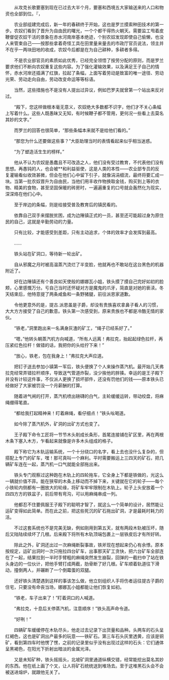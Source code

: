 　　从攻克长歌要塞到现在已过去大半个月，要塞和西境五大家输送来的人口和物资也全部到位。『，

　　农业部组建完成后，新一年的春耕终于开始，这也是罗兰摸索种田技术的第一步。农奴们看到了晋升为自由民的曙光，一个个都干得热火朝天。需要监工甩着皮鞭督促农奴干活的景象在赤水河南岸基本绝迹，个别农奴发现即使自己偷懒，也没人来管束自己——按那些拿着奇怪工具在田里量来量去的市政厅官员说法，领主并不在乎一两块田地的收成，农奴今后都是在为自己耕种，多耕者多得。

　　不是农业部官员的素质如此优秀，已经完全领悟了按劳分配的原则，而是罗兰要求他们不断向农奴重复这些内容。为了强化灌输效果，以及满足王子自己的情怀，赤水河岸还插满了红旗，拉起了条幅，上面写着劳动是致富的唯一途径、劳动光荣、劳动走向自由，劳动改变命运等等标语。

　　当然，这些措施也不是没有人提出过异议，例如巴罗夫就曾第一个站出来反对过。

　　“殿下，您这样做根本毫无意义，农奴绝大多数都不识字，他们才不关心条幅上写着什么。这些人既愚昧又无知，有时候鞭子都不管用，更何况一些看上去莫名其妙的文字。”

　　而罗兰的回答也很简单，“那些条幅本来就不是给他们看的。”

　　“那您为什么还要做这些事？”大臣助理当时的表情看起来似乎相当迷惑。

　　“为了塑造活生生的榜样。”

　　他从不认为农奴是愚蠢且不可改造之人，他们没有受过教育，不代表他们没有思想。再愚钝的人，也会被**和利益驱使，这是人类的本性——农业部专员的反复灌输看似收效甚微，但会在他们心中留下引子，就像涓涓细流，最终将要汇成一块。当第一批农奴晋升为自由民，当他们用丰收作物换取金钱，购买到上等的衣物、精美的食物，甚至坚固保暖的砖房时，一遍遍重复的口号就会轰然化为现实，深深烙在他们心中。

　　至于岸边的条幅，则是给接受普及教育后的镇民看的。

　　依靠自己双手来摆脱贫困，成为边陲镇正式的一员，甚至还可能超过身为原住民的自己，这就是辛勤劳动的力量。

　　只有比较，才能感受到差距，只有主动追求，个体的效率才会发挥到最高。

　　……

　　铁头站在矿洞口，等待新一轮出矿。

　　自从邪魔之月时被高温蒸汽烫烂了半变脸，他就再也不敢站在这台黑色的机器附近了。

　　好在边陲镇还有个善良如天使般的娜娜瓦小姐，铁头摸了摸自己完好如初的脸颊，心里感慨万分。亏自己当时还怀疑对方是魔鬼的爪牙，简直是对她的亵渎。冬天结束后，他特意提了两条咸鱼和一条野猪腿，前往派恩家道歉。

　　令他更意外的是，提古.派恩虽是子爵，却没有贵族喜欢拿鼻子看人的习惯，大大方方接受了自己的歉意。铁头第一次感受到，原来贵族也不都是冷酷无情的家伙。

　　“铁老，”洞里跑出来一名满身灰渣的矿工，“绳子已经系好了。”

　　“嗯，”他转头朝蒸汽机方向喊道，“所有人远离！弗拉克，抬起起绿色拉杆，再压紧红色拉杆！做错的话，我把你的头给拧下来！”

　　“放心，铁老，包在我身上！”弗拉克大声应道。

　　把钉子送去参加小镇第一军后，铁头便换了个人来操作蒸汽机。最开始几天弗拉克经常弄错拉杆顺序，导致送气管道炸裂，没少挨他的胖揍。幸运的是王子殿下并没有计较这件事，不仅派人更换了损坏部件，还没有罚他们的钱——原本铁头已经做好了大家被罚没一个月薪酬的打算。

　　随着进气闸的打开，蒸汽机喷出磅礴的白气，主轮缓缓运转，带动绞盘，将麻绳绷得笔直。

　　“都给我打起精神来！盯着麻绳，看仔细点！”铁头吆喝道。

　　如今除了蒸汽机外，矿洞的出矿方式也变了。

　　王子殿下命令工匠将一节节木头削成长条形，首尾连接铺在矿区里，再在两根木条下塞入木方，乍看起来就像是许多木头组成的格子。

　　殿下称它为木轨运输系统，一个十分绕口的名字，看上去也没什么复杂的，但搭配上专门的矿车，嘿！那可真叫一个麻利。平时需要搬运上三四天的矿石，把几辆矿车连在一起，蒸汽机一口气就能全部拖出来。

　　铁头专门观察过这种跑在木轨上的四轮拖车，它全身上下都是铁做的，光这么一辆就价值不菲。能在狭窄的木条上移动而不掉下来，关键就在它的轮子——每个小铁轮内侧都有一圈放大的轮缘，将矿车牢牢限制在木轨上。轮子上头安放着一个四四方方的铁盆子，前后带有弯沟，可以用麻绳串成一列。

　　他都忍不住要佩服王子殿下的聪明才智了，就这么一个简单的设计，居然能让运矿变得如此简单。而在此之前，把这些死沉的矿石拖出矿洞，才是最耗时耗力的活。

　　不过这套系统也不是完美无缺，例如刚用到第五天，就有两段木轨被压坏，随后又陆陆续续坏了几根。后来殿下将所有木轨顶端包裹上一层铁皮后才有所好转。

　　除此之外，矿洞还出过一次麻绳断裂事故，铁斧现在想起来仍心有余悸。原本按规定，运矿出洞时一次只拖拉四台矿车，出事那天矿工贪快，把六台矿车全部连在了一起，结果拉到一半时手臂粗的麻绳突然发生崩裂，回弹的一截扫中了站在铁头身边的一位伙计，把他手臂打成两截，肋骨断了好几根。矿车顺着轨道往下滑动，撞倒两人，并碾断了一个倒霉蛋的双腿。

　　还好铁头清楚遇到这样的事该怎么做，他立刻组织人手将伤者运往提古子爵的住宅，只要没有命丧当场，娜娜瓦小姐都能让他们恢复如初。

　　“铁老，车子出来了！”盯着洞口的人喊道。

　　“弗拉克，十息后关停蒸汽机，注意顺序！”铁头高声命令道。

　　“好咧！”

　　四辆矿车缓缓停在木轨尽头，他走过去记录下出货量和品种。头两车的石头呈红褐色，这也是矿洞出产最多的玩意——铁矿石。第三车石头灰里透黄，应该是铜矿，看到第四车时他愣了愣，之前的记录里似乎没有出现过这样的石头：它们通体呈黑褐色，在阳光下折射出暗淡的金属光泽。

　　又是未知矿种，铁头摇摇头，北坡矿洞里通道纵横交错，经常能挖出莫名其妙的东西。他在纸上画了个叉，让人将矿石统统送到堆场去。至于这堆黑石头会不会被送进熔炉，就跟他无关了。
